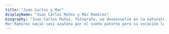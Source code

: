 ```yaml
---
title: "Juan Carlos y Mar"
displayName: "Juan Carlos Muñoz y Mar Ramírez"
biography: "Juan Carlos Muñoz, fotógrafo, se desenvuelve en la naturaleza como pez en el agua. A través del objetivo busca desentrañar los secretos del paisaje y de la fauna. Su labor es reconocida a nivel mundial.
Mar Ramírez nació casi azafata por el sueño paterno pero su vocación la llevó a estudiar Ciencias Ambientales y a ejercer como periodista recorriendo el mundo para contarlo después."
---
```



